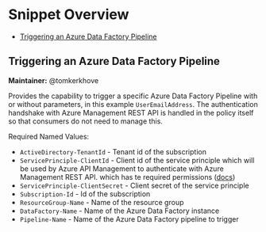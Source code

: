 Snippet Overview
====================

- [Triggering an Azure Data Factory Pipeline](#Triggering-an-Azure-Data-Factory-Pipeline)

## Triggering an Azure Data Factory Pipeline
**Maintainer:** @tomkerkhove

Provides the capability to trigger a specific Azure Data Factory Pipeline with or without parameters, in this example `UserEmailAddress`. The authentication handshake with Azure Management REST API is handled in the policy itself so that consumers do not need to manage this.

Required Named Values:
- `ActiveDirectory-TenantId` - Tenant id of the subscription
- `ServicePrinciple-ClientId` - Client id of the service principle which will be used by Azure API Management to authenticate with Azure Management REST API.  which has te required permissions ([docs](https://docs.microsoft.com/en-us/azure/data-factory/quickstart-create-data-factory-rest-api))
- `ServicePrinciple-ClientSecret` - Client secret of the service principle
- `Subscription-Id` - Id of the subscription
- `ResourceGroup-Name` - Name of the resource group
- `DataFactory-Name` - Name of the Azure Data Factory instance
- `Pipeline-Name` - Name of the Azure Data Factory pipeline to trigger

